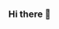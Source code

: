 ### Hi there 👋

<!--
**iamkatrechko/iamkatrechko** is a ✨ _special_ ✨ repository because its `README.md` (this file) appears on your GitHub profile.

<img src="https://github.com/iamkatrechko/ProjectManager/blob/master/app/src/main/res/drawable/ic_icon.png" width="32" height="32"> фыа<br>
<img src="https://github.com/iamkatrechko/ClipboardManager/blob/master/app/src/main/res/drawable/ic_icon.png" width="32" height="32">
<img src="https://github.com/iamkatrechko/RickAndMorty/blob/master/app/src/main/res/drawable/ic_icon.png" width="32" height="32">
Here are some ideas to get you started:

- 🔭 I’m currently working on ...
- 🌱 I’m currently learning ...
- 👯 I’m looking to collaborate on ...
- 🤔 I’m looking for help with ...
- 💬 Ask me about ...
- 📫 How to reach me: ...
- 😄 Pronouns: ...
- ⚡ Fun fact: ...
-->
